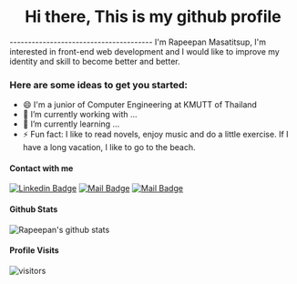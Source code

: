 <H1 align="center"> Hi there, This is my github profile </H1>
---------------------------------------
I'm Rapeepan Masatitsup, I'm interested in front-end web development and I would like to improve my identity and skill to become better and better.

### Here are some ideas to get you started:
- 😄 I'm a junior of Computer Engineering at KMUTT of Thailand
- 🔭 I’m currently working with ...
- 🌱 I’m currently learning ...
- ⚡ Fun fact: I like to read novels, enjoy music and do a little exercise. If I have a long vacation, I like to go to the beach.

#### Contact with me
[![Linkedin Badge](https://img.shields.io/badge/-Rapeepan-0e76a8?style=flat&labelColor=0e76a8&logo=linkedin&logoColor=white)](https://www.linkedin.com/in/rapeepan-masatitsup-806987211/) [![Mail Badge](https://img.shields.io/badge/-@eimingming-e84393?style=flat&labelColor=e84393&logo=instagram&logoColor=white)](https://instagram.com/eimingming) [![Mail Badge](https://img.shields.io/badge/-Rapeepan-c0392b?style=flat&labelColor=c0392b&logo=gmail&logoColor=white)](mailto:rapeepan.info@gmail.com)

#### Github Stats

![Rapeepan's github stats](https://github-readme-stats.vercel.app/api?username=eimingming&count_private=true&theme=tokyonight&hide=contribs,prs)


#### Profile Visits 

![visitors](https://visitor-badge.glitch.me/badge?page_id=eimingming.eimingming)
